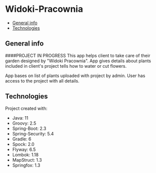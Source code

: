 # Widoki-Pracownia
* [General info](#general-info)
* [Technologies](#technologies)
## General info
####PROJECT IN PROGRESS
This app helps client to take care of their garden designed by "Widoki Pracownia".
App gives details about plants included in client's project tells how to water or cut flowers.

App bases on list of plants uploaded with project by admin.
User has access to the project with all details.

	
## Technologies
Project created with:
* Java: 11
* Groovy: 2.5
* Spring-Boot: 2.3
* Spring-Security: 5.4
* Gradle: 6
* Spock: 2.0
* Flyway: 6.5
* Lombok: 1.18
* MapStruct: 1.3
* Springfox: 1.3
